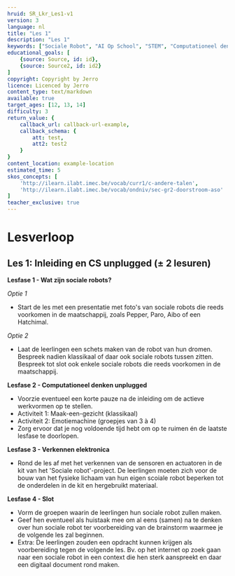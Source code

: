 ```yaml
---
hruid: SR_Lkr_Les1-v1
version: 3
language: nl
title: "Les 1"
description: "Les 1"
keywords: ["Sociale Robot", "AI Op School", "STEM", "Computationeel denken", "Grafisch programmeren"]
educational_goals: [
    {source: Source, id: id}, 
    {source: Source2, id: id2}
]
copyright: Copyright by Jerro
licence: Licenced by Jerro
content_type: text/markdown
available: true
target_ages: [12, 13, 14]
difficulty: 3
return_value: {
    callback_url: callback-url-example,
    callback_schema: {
        att: test,
        att2: test2
    }
}
content_location: example-location
estimated_time: 5
skos_concepts: [
    'http://ilearn.ilabt.imec.be/vocab/curr1/c-andere-talen', 
    'http://ilearn.ilabt.imec.be/vocab/ondniv/sec-gr2-doorstroom-aso'
]
teacher_exclusive: true
---
```


# Lesverloop
## Les 1: Inleiding en CS unplugged (± 2 lesuren)
**Lesfase 1 - Wat zijn sociale robots?**

*Optie 1*
* Start de les met een presentatie met foto's van sociale robots die reeds voorkomen in de maatschappij, zoals Pepper, Paro, Aibo of een Hatchimal.

*Optie 2*
* Laat de leerlingen een schets maken van de robot van hun dromen. Bespreek nadien klassikaal of daar ook sociale robots tussen zitten. Bespreek tot slot ook enkele sociale robots die reeds voorkomen in de maatschappij.


**Lesfase 2 - Computationeel denken unplugged**
* Voorzie eventueel een korte pauze na de inleiding om de actieve werkvormen op te stellen. 
* Activiteit 1: Maak-een-gezicht (klassikaal)
* Activiteit 2: Emotiemachine (groepjes van 3 à 4)
* Zorg ervoor dat je nog voldoende tijd hebt om op te ruimen én de laatste lesfase te doorlopen.


**Lesfase 3 - Verkennen elektronica**
* Rond de les af met het verkennen van de sensoren en actuatoren in de kit van het 'Sociale robot'-project. De leerlingen moeten zich voor de bouw van het fysieke lichaam van hun eigen scoiale robot beperken tot de onderdelen in de kit en hergebruikt materiaal.


**Lesfase 4 - Slot**
* Vorm de groepen waarin de leerlingen hun sociale robot zullen maken.
* Geef hen eventueel als huistaak mee om al eens (samen) na te denken over hun sociale robot ter voorbereiding van de brainstorm waarmee je de volgende les zal beginnen. 
* Extra: De leerlingen zouden een opdracht kunnen krijgen als voorbereiding tegen de volgende les. Bv. op het internet op zoek gaan naar een sociale robot in een context die hen sterk aanspreekt en daar een digitaal document rond maken.